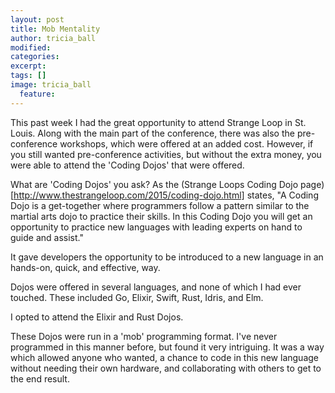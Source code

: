```yaml
---
layout: post
title: Mob Mentality
author: tricia_ball
modified:
categories:
excerpt:
tags: []
image: tricia_ball
  feature:
---
```


This past week I had the great opportunity to attend Strange Loop in St. Louis.
Along with the main part of the conference, there was also the pre-conference
workshops, which were offered at an added cost. However, if you still wanted
pre-conference activities, but without the extra money, you were able to attend
the 'Coding Dojos' that were offered.

What are 'Coding Dojos' you ask? As the (Strange Loops Coding Dojo page)[http://www.thestrangeloop.com/2015/coding-dojo.html] states,
"A Coding Dojo is a get-together where programmers follow a pattern similar to
the martial arts dojo to practice their skills. In this Coding Dojo you will
get an opportunity to practice new languages with leading experts on hand to
guide and assist."

It gave developers the opportunity to be introduced to a new language in an
hands-on, quick, and effective, way.

Dojos were offered in several languages, and none of which I had ever touched.
These included Go, Elixir, Swift, Rust, Idris, and Elm.

I opted to attend the Elixir and Rust Dojos.

These Dojos were run in a 'mob' programming format. I've never programmed in this manner
before, but found it very intriguing. It was a way which allowed anyone who wanted, a
chance to code in this new language without needing their own hardware, and collaborating
with others to get to the end result.

